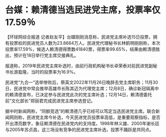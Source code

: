 # 台媒：赖清德当选民进党主席，投票率仅17.59％

【环球网综合报道
记者赵友平】台媒刚刚消息称，民进党主席补选15日投票，拥有投票权的民进党员人数为23.8664万人。民进党代理秘书长林鹤明刚刚称，本次投票率17.59%，候选人赖清德得票数41840票，得票率99.65%，结果由赖清德胜出，预计在18日举行党主席交接典礼。

报道称，2019年民进党主席补选时，由前行政机构秘书长卓荣泰对前民进党副秘书长游盈隆，当时的投票率为16.9%。

民进党“九合一”选举惨败后，蔡英文2022年11月26日晚辞去党主席职务；11月30日，民进党中常会推举高雄市长陈其迈为代理党主席；12月8日，确诊新冠隔离中的赖清德宣布，已决定参与民进党此次的党主席补选；12月14日，赖清德委托前“文化部长”郑丽君完成民进党主席参选登记。

据中时新闻网称，“同额竞选”的赖清德几乎已经可以笃定当选民进党主席。联合新闻网则称，民进党主席今补选，今天民进党员投票率高低，是重要观察指标，是否开出漂亮数字，象征赖清德在民进党内的支持度。1998年林义雄、2000年谢长廷与2005年苏贞昌，这三场没有竞争的民进党主席补选，投票不踊跃是共同点。

